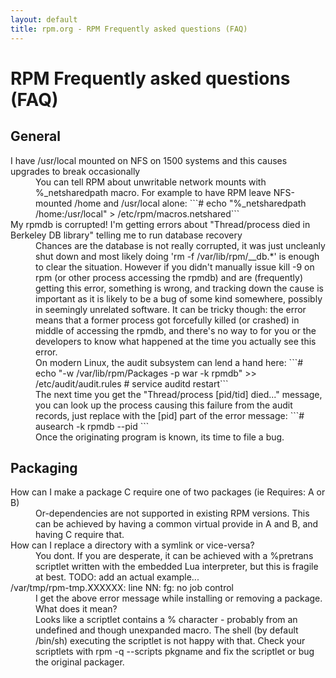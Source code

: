```yaml
---
layout: default
title: rpm.org - RPM Frequently asked questions (FAQ)
---
```

# RPM Frequently asked questions (FAQ)

## General
<dl>
<dt>I have /usr/local mounted on NFS on 1500 systems and this causes upgrades to break occasionally</dt>
<dd>You can tell RPM about unwritable network mounts with %_netsharedpath macro. For example to have RPM leave NFS-mounted /home and /usr/local alone:
```# echo "%_netsharedpath /home:/usr/local" > /etc/rpm/macros.netshared```</dd>
<dt>My rpmdb is corrupted! I'm getting errors about "Thread/process died in Berkeley DB library" telling me to run database recovery</dt>
<dd>Chances are the database is not really corrupted, it was just uncleanly shut down and most likely doing 'rm -f /var/lib/rpm/__db.*' is enough to clear the situation. However if you didn't manually issue kill -9 on rpm (or other process accessing the rpmdb) and are (frequently) getting this error, something is wrong, and tracking down the cause is important as it is likely to be a bug of some kind somewhere, possibly in seemingly unrelated software. It can be tricky though: the error means that a former process got forcefully killed (or crashed) in middle of accessing the rpmdb, and there's no way to for you or the developers to know what happened at the time you actually see this error.</dd>
<dd>On modern Linux, the audit subsystem can lend a hand here:
```# echo "-w /var/lib/rpm/Packages -p war -k rpmdb" >> /etc/audit/audit.rules
# service auditd restart```</dd>
<dd>The next time you get the "Thread/process [pid/tid] died..." message, you can look up the process causing this failure from the audit records, just replace <pid> with the [pid] part of the error message:
```# ausearch -k rpmdb --pid <pid>```</dd>
<dd>Once the originating program is known, its time to file a bug.</dd>
</dl>


## Packaging

<dl>
<dt>How can I make a package C require one of two packages (ie Requires: A or B)</dt>
<dd>Or-dependencies are not supported in existing RPM versions. This can be achieved by having a common virtual provide in A and B, and having C require that.</dd>

<dt>How can I replace a directory with a symlink or vice-versa?</dt>
<dd>You dont. If you are desperate, it can be achieved with a %pretrans scriptlet written with the embedded Lua interpreter, but this is fragile at best. TODO: add an actual example...</dd>

<dt>/var/tmp/rpm-tmp.XXXXXX: line NN: fg: no job control</dt>
<dd>I get the above error message while installing or removing a package. What does it mean?</dd>

<dd>Looks like a scriptlet contains a % character - probably from an undefined and though unexpanded macro. The shell (by default /bin/sh) executing the scriptlet is not happy with that. Check your scriptlets with rpm -q --scripts pkgname and fix the scriptlet or bug the original packager. </dd>
</dl>
